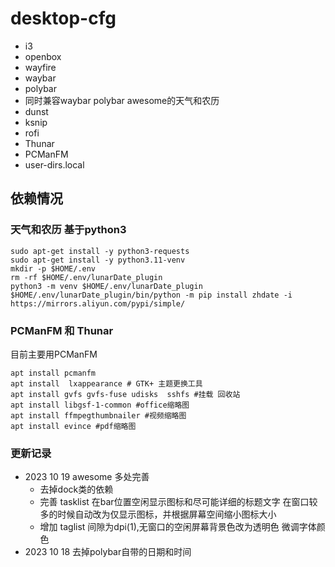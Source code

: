 # desktop-cfg



- i3
- openbox
- wayfire
- waybar
- polybar
- 同时兼容waybar polybar awesome的天气和农历
- dunst
- ksnip
- rofi
- Thunar
- PCManFM
- user-dirs.local


## 依赖情况

### 天气和农历 基于python3
```
sudo apt-get install -y python3-requests
sudo apt-get install -y python3.11-venv
mkdir -p $HOME/.env
rm -rf $HOME/.env/lunarDate_plugin
python3 -m venv $HOME/.env/lunarDate_plugin
$HOME/.env/lunarDate_plugin/bin/python -m pip install zhdate -i https://mirrors.aliyun.com/pypi/simple/
```
### PCManFM 和 Thunar
目前主要用PCManFM 
```
apt install pcmanfm 
apt install  lxappearance # GTK+ 主题更换工具
apt install gvfs gvfs-fuse udisks  sshfs #挂载 回收站
apt install libgsf-1-common #office缩略图
apt install ffmpegthumbnailer #视频缩略图
apt install evince #pdf缩略图

```

### 更新记录
- 2023 10 19 awesome 多处完善
    - 去掉dock类的依赖
    - 完善 tasklist 在bar位置空闲显示图标和尽可能详细的标题文字 在窗口较多的时候自动改为仅显示图标，并根据屏幕空间缩小图标大小
    - 增加 taglist 间隙为dpi(1),无窗口的空闲屏幕背景色改为透明色 微调字体颜色
- 2023 10 18 去掉polybar自带的日期和时间